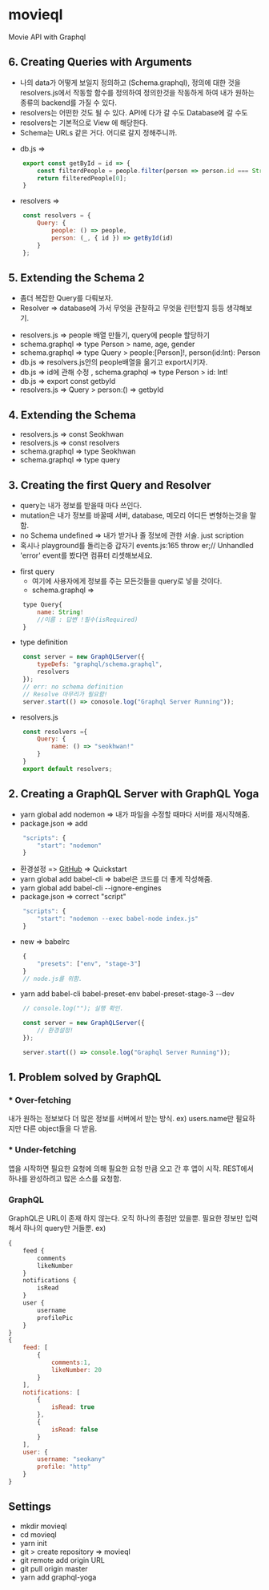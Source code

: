 # movieql
Movie API with Graphql

## 6. Creating Queries with Arguments
* 나의 data가 어떻게 보일지 정의하고 (Schema.graphql), 정의에 대한 것을 resolvers.js에서 작동할 함수를 정의하여 정의한것을 작동하게 하여 내가 원하는 종류의 backend를 가질 수 있다.
* resolvers는 어떤한 것도 될 수 있다. API에 다가 갈 수도 Database에 갈 수도
* resolvers는 기본적으로 View 에 해당한다.
* Schema는 URLs 같은 거다. 어디로 갈지 정해주니까.
- db.js =>
```js
    export const getById = id => {
        const filterdPeople = people.filter(person => person.id === String(id));
        return filteredPeople[0];
    }
```
- resolvers =>
```js
    const resolvers = {
        Query: {
            people: () => people,
            person: (_, { id }) => getById(id)
        }
    };
```

## 5. Extending the Schema 2
* 좀더 복잡한 Query를 다뤄보자.
* Resolver => database에 가서 무엇을 관찰하고 무엇을 린턴할지 등등 생각해보기.

- resolvers.js => people 배열 만들기, query에 people 할당하기
- schema.graphql => type Person > name, age, gender
- schema.graphql => type Query > people:[Person]!, person(id:Int): Person
- db.js => resolvers.js안의 people배열을 옮기고 export시키자.
- db.js => id에 관해 수정 , schema.graphql => type Person > id: Int!
- db.js => export const getbyId
- resolvers.js => Query > person:()  => getbyId

## 4. Extending the Schema
- resolvers.js => const Seokhwan
- resolvers.js => const resolvers
- schema.graphql => type Seokhwan
- schema.graphql => type query


## 3. Creating the first Query and Resolver
* query는 내가 정보를 받을때 마다 쓰인다.
* mutation은 내가 정보를 바꿀때 서버, database, 메모리 어디든 변형하는것을 말함.
* no Schema undefined => 내가 받거나 줄 정보에 관한 서술. just scription
* 혹시나 playground를 돌리는중 갑자기 events.js:165 throw er;// Unhandled 'error' event를 봤다면 컴퓨터 리셋해보세요. 
- first query
    - 여기에 사용자에게 정보를 주는 모든것들을 query로 넣을 것이다.
    - schema.graphql =>
```js
    type Query{
        name: String!
        //이름 : 답변 !필수(isRequired)
    }
```
- type definition
```js
    const server = new GraphQLServer({
        typeDefs: "graphql/schema.graphql",
        resolvers
    });
    // err: no schema definition
    // Resolve 마무리가 필요함!
    server.start(() => conosole.log("Graphql Server Running"));
```
- resolvers.js
```js
    const resolvers ={
        Query: {
            name: () => "seokhwan!"
        }
    }
    export default resolvers;
```


## 2. Creating a GraphQL Server with GraphQL Yoga

- yarn global add nodemon => 내가 파일을 수정할 때마다 서버를 재시작해줌.
- package.json => add
```js
    "scripts": {
        "start": "nodemon"
    } 
```
- 환경설정 => [GitHub](https://github.com/prismagraphql/graphql-yoga) => Quickstart
- yarn global add babel-cli
=> babel은 코드를 더 좋게 작성해줌.
- yarn global add babel-cli --ignore-engines
- package.json => correct "script"
```js
    "scripts": {
        "start": "nodemon --exec babel-node index.js"
    }
```
- new => babelrc
```js
    {
        "presets": ["env", "stage-3"]
    }
    // node.js를 위함.
```
- yarn add babel-cli babel-preset-env babel-preset-stage-3 --dev
```js
    // console.log(""); 실행 확인.

    const server = new GraphQLServer({
        // 환경설정!
    });

    server.start(() => console.log("Graphql Server Running"));
```



## 1. Problem solved by GraphQL
### * Over-fetching
내가 원하는 정보보다 더 많은 정보를 서버에서 받는 방식.
ex) users.name만 필요하지만 다른 object들을 다 받음.
### * Under-fetching
앱을 시작하면 필요한 요청에 의해 필요한 요청 만큼 오고 간 후 앱이 시작.
REST에서 하나를 완성하려고 많은 소스를 요청함.
### GraphQL
GraphQL은 URL이 존재 하지 않는다. 
오직 하나의 종점만 있을뿐.
필요한 정보만 입력해서 하나의 query만 거들뿐.
ex) 
```js
{
    feed {
        comments
        likeNumber
    }
    notifications {
        isRead
    }
    user {
        username
        profilePic
    }
}
{
    feed: [
        {
            comments:1,
            likeNumber: 20
        }
    ],
    notifications: [
        {
            isRead: true
        },
        {
            isRead: false
        }
    ],
    user: {
        username: "seokany"
        profile: "http"
    }
}
```
## Settings
- mkdir movieql
- cd movieql
- yarn init
- git > create repository => movieql
- git remote add origin URL
- git pull origin master
- yarn add graphql-yoga

